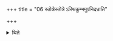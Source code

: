+++
title = "06 स्तोत्रेस्तोत्रे ऽस्थिकुम्भमुपनिदधाति"

+++

<details><summary>थिते</summary>

6. At the time of singing every Stotra, one keeps the jar containing the bones, near.  

</details>
